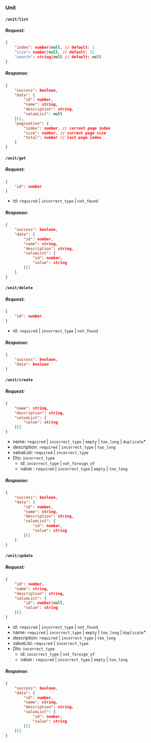 
### Unit

#### **`/unit/list`**

##### Request:

```json
{
    "index": number|null, // default: 1
    "size": number|null, // default: 32
    "search": string|null // default: null
}
```

##### Response:

```json
{
    "success": boolean,
    "data": {
        "id": number,
        "name": string,
        "description": string,
        "valueList": null
    }[],
    "pagination": {
        "index": number, // current page index
        "size": number, // current page size
        "total": number // last page index
    }
}
```

#### **`/unit/get`**

##### Request:

```json
{
    "id": number
}
```

- id: `required` | `incorrect_type` | `not_found` 

##### Response:

```json
{
    "success": boolean,
    "data": {
        "id": number,
        "name": string,
        "description": string,
        "valueList": {
            "id": number,
            "value": string
        }[]
    }
}
```

#### **`/unit/delete`**

##### Request:

```json
{
    "id": number
}
```

- id: `required` | `incorrect_type` | `not_found` 

##### Response:

```json
{
    "success": boolean,
    "data": boolean
}
```

#### **`/unit/create`**

##### Request:

```json
{
    "name": string,
    "description": string,
    "valueList": {
        "value": string
    }[]
}
```

- name: `required` | `incorrect_type` | `empty` | `too_long` | `duplicate`*
- description: `required` | `incorrect_type` | `too_long`
- valueList: `required` | `incorrect_type`
- Dto: `incorrect_type`
    - id: `incorrect_type` | `not_foreign_of` 
    - value : `required` | `incorrect_type` | `empty` | `too_long`

##### Response:

```json
{
    "success": boolean,
    "data": {
        "id": number,
        "name": string,
        "description": string,
        "valueList": {
            "id": number,
            "value": string
        }[]
    }
}
```

#### **`/unit/update`**

##### Request:

```json
{
    "id": number,
    "name": string,
    "description": string,
    "valueList": {
        "id": number|null,
        "value": string
    }[]
}
```

- id: `required` | `incorrect_type` | `not_found` 
- name: `required` | `incorrect_type` | `empty` | `too_long` | `duplicate`*
- description: `required` | `incorrect_type` | `too_long`
- valueList: `required` | `incorrect_type`
- Dto: `incorrect_type`
    - id: `incorrect_type` | `not_foreign_of`
    - value : `required` | `incorrect_type` | `empty` | `too_long`

##### Response:

```json
{
    "success": boolean,
    "data": {
        "id": number,
        "name": string,
        "description": string,
        "valueList": {
            "id": number,
            "value": string
        }[]
    }[]
}
```
